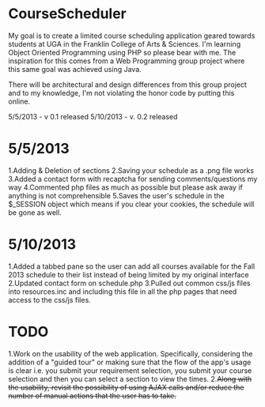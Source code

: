 CourseScheduler
===============

My goal is to create a limited course scheduling application geared towards students at UGA in the Franklin College of Arts & Sciences. I'm learning Object Oriented Programming using PHP so please bear with me. The inspiration for this comes from a Web Programming group project where this same goal was achieved using Java. 

There will be architectural and design differences from this group project and to my knowledge, I'm not violating the honor code by putting this online.

5/5/2013 - v 0.1 released
5/10/2013 - v. 0.2 released


5/5/2013
========

1.Adding & Deletion of sections
2.Saving your schedule as a .png file works
3.Added a contact form with recaptcha for sending comments/questions my way
4.Commented php files as much as possible but please ask away if anything is not comprehensible
5.Saves the user's schedule in the $_SESSION object which means if you clear your cookies, the schedule will be gone as well.


5/10/2013
=========

1.Added a tabbed pane so the user can add all courses available for the Fall 2013 schedule to their list instead of being limited by my original interface
2.Updated contact form on schedule.php
3.Pulled out common css/js files into resources.inc and including this file in all the php pages that need access to the css/js files.


TODO
====
1.Work on the usability of the web application. Specifically, considering the addition of a "guided tour" or making sure that the flow of the app's usage is clear i.e. you submit your requirement selection, you submit your course selection and then you can select a section to view the times.
2.<del>Along with the usability, revisit the possibility of using AJAX calls and/or reduce the number of manual actions that the user has to take.</del>
